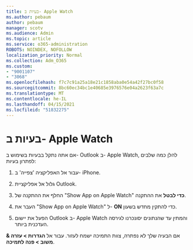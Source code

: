 ```yaml
---
title: בעיות ב- Apple Watch
ms.author: pebaum
author: pebaum
manager: scotv
ms.audience: Admin
ms.topic: article
ms.service: o365-administration
ROBOTS: NOINDEX, NOFOLLOW
localization_priority: Normal
ms.collection: Adm_O365
ms.custom:
- "9001107"
- "3068"
ms.openlocfilehash: f7c7c91a25a18e21c1858aba0e54a42f27bc0f58
ms.sourcegitcommit: 8bc60ec34bc1e40685e3976576e04a2623f63a7c
ms.translationtype: MT
ms.contentlocale: he-IL
ms.lasthandoff: 04/15/2021
ms.locfileid: "51832275"
---
```

# <a name="trouble-with-the-apple-watch"></a>בעיות ב- Apple Watch

אם אתה נתקל בבעיות בשימוש ב- Outlook ב- Apple Watch, להלן כמה שלבים לפתרון בעיות: 

1. עבור אל האפליקציה 'צפייה' ב- iPhone.

2. גלול אל אפליקציית Outlook.

3. החלף את ההתקנה של "Show App on Apple Watch" **כדי לבטל** את ההתקנה.

4. העבר את "Show App on Apple Watch" ל- **ON** כדי להתקין מחדש בשעון.

5. הפעל את יישום Outlook ב- Apple Watch והמתין עד שהנתונים יסונכרנו לגירסה העדכנית ביותר. 

אם הבעיה שלך לא נפתרה, צוות התמיכה ישמח לעזור. עבור אל **הגדרות > עזרה & משוב > פנה לתמיכה**. 